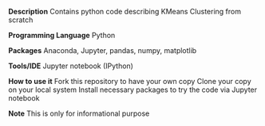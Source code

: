 **Description** Contains python code describing KMeans Clustering from scratch

**Programming Language** Python

**Packages** Anaconda, Jupyter, pandas, numpy, matplotlib

**Tools/IDE** Jupyter notebook (IPython)

**How to use it** 
Fork this repository to have your own copy 
Clone your copy on your local system 
Install necessary packages to try the code via Jupyter notebook

**Note** This is only for informational purpose
